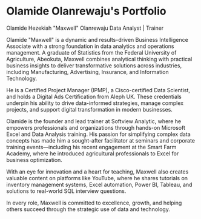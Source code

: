# Olamide Olanrewaju's Portfolio
Olamide Hezekiah "Maxwell" Olanrewaju
Data Analyst | Trainer

Olamide "Maxwell" is a dynamic and results-driven Business Intelligence Associate with a strong foundation in data analytics and operations management. A graduate of Statistics from the Federal University of Agriculture, Abeokuta, Maxwell combines analytical thinking with practical business insights to deliver transformative solutions across industries, including Manufacturing, Advertising, Insurance, and Information Technology.

He is a Certified Project Manager (IPMP), a Cisco-certified Data Scientist, and holds a Digital Ads Certification from Aleph UK. These credentials underpin his ability to drive data-informed strategies, manage complex projects, and support digital transformation in modern businesses.

Olamide is the founder and lead trainer at Softview Analytic, where he empowers professionals and organizations through hands-on Microsoft Excel and Data Analysis training. His passion for simplifying complex data concepts has made him a sought-after facilitator at seminars and corporate training events—including his recent engagement at the Smart Farm Academy, where he introduced agricultural professionals to Excel for business optimization.

With an eye for innovation and a heart for teaching, Maxwell also creates valuable content on platforms like YouTube, where he shares tutorials on inventory management systems, Excel automation, Power BI, Tableau, and solutions to real-world SQL interview questions.

In every role, Maxwell is committed to excellence, growth, and helping others succeed through the strategic use of data and technology.
